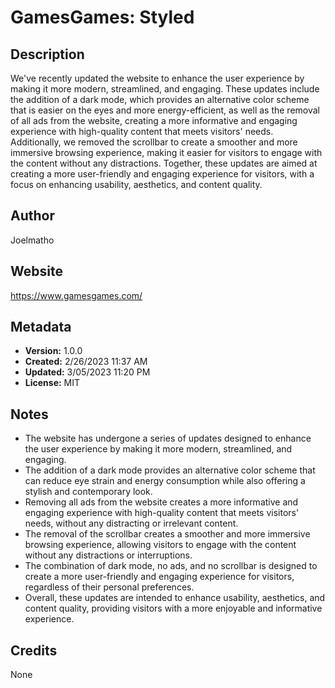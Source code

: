 # GamesGames: Styled

## Description
We've recently updated the website to enhance the user experience by making it more modern, streamlined, and engaging. These updates include the addition of a dark mode, which provides an alternative color scheme that is easier on the eyes and more energy-efficient, as well as the removal of all ads from the website, creating a more informative and engaging experience with high-quality content that meets visitors' needs. Additionally, we removed the scrollbar to create a smoother and more immersive browsing experience, making it easier for visitors to engage with the content without any distractions. Together, these updates are aimed at creating a more user-friendly and engaging experience for visitors, with a focus on enhancing usability, aesthetics, and content quality.

## Author
Joelmatho

## Website
https://www.gamesgames.com/

## Metadata
- **Version:** 1.0.0
- **Created:** 2/26/2023 11:37 AM
- **Updated:** 3/05/2023 11:20 PM
- **License:** MIT

## Notes
- The website has undergone a series of updates designed to enhance the user experience by making it more modern, streamlined, and engaging.
- The addition of a dark mode provides an alternative color scheme that can reduce eye strain and energy consumption while also offering a stylish and contemporary look.
- Removing all ads from the website creates a more informative and engaging experience with high-quality content that meets visitors' needs, without any distracting or irrelevant content.
- The removal of the scrollbar creates a smoother and more immersive browsing experience, allowing visitors to engage with the content without any distractions or interruptions.
- The combination of dark mode, no ads, and no scrollbar is designed to create a more user-friendly and engaging experience for visitors, regardless of their personal preferences.
- Overall, these updates are intended to enhance usability, aesthetics, and content quality, providing visitors with a more enjoyable and informative experience.

## Credits
None